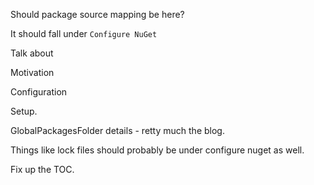 
Should package source mapping be here?

It should fall under `Configure NuGet`

Talk about 

Motivation

Configuration

Setup.

GlobalPackagesFolder details - retty much the blog.

Things like lock files should probably be under configure nuget as well.

Fix up the TOC.